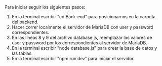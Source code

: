 Para iniciar seguir los siguientes pasos:

1) En la terminal escribir "cd Back-end" para posicionarnos en la carpeta del backend.
2) Hacer correr localmente el servidor de MariaDB con user y password correspondientes.
3) En las líneas 8 y 9 del archivo database.js, reemplazar los valores de user y password por los correspondientes al servidor de MariaDB.
4) En la terminal escribir "node database.js" para crear la base de datos y las tablas.
5) En la terminal escribir "npm run dev" para iniciar el servidor.

